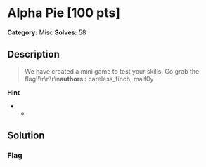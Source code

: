 # Alpha Pie [100 pts]

**Category:** Misc
**Solves:** 58

## Description
>We have created a mini game to test your skills. Go grab the flag!!\r\n\r\n**authors :** careless_finch, malf0y

**Hint**
* -

## Solution

### Flag


